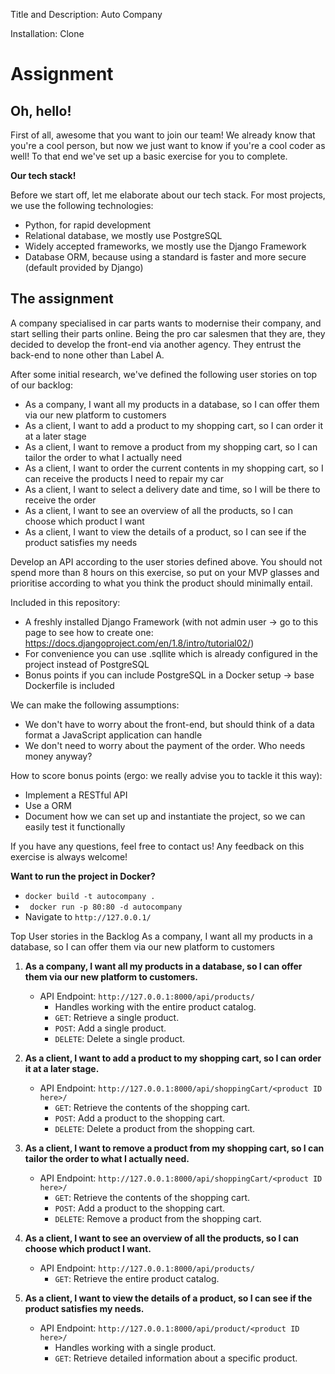 Title and Description: Auto Company

Installation:
Clone

# Assignment

## Oh, hello!

First of all, awesome that you want to join our team! We already know that you're a cool person, but now we just want to know if you're a cool coder as well! To that end we've set up a basic exercise for you to complete.

**Our tech stack!**

Before we start off, let me elaborate about our tech stack. For most projects, we use the following technologies:

- Python, for rapid development
- Relational database, we mostly use PostgreSQL
- Widely accepted frameworks, we mostly use the Django Framework
- Database ORM, because using a standard is faster and more secure (default provided by Django)

## The assignment

A company specialised in car parts wants to modernise their company, and start selling their parts online. Being the pro car salesmen that they are, they decided to develop the front-end via another agency. They entrust the back-end to none other than Label A.

After some initial research, we've defined the following user stories on top of our backlog:

- As a company, I want all my products in a database, so I can offer them via our new platform to customers
- As a client, I want to add a product to my shopping cart, so I can order it at a later stage
- As a client, I want to remove a product from my shopping cart, so I can tailor the order to what I actually need
- As a client, I want to order the current contents in my shopping cart, so I can receive the products I need to repair my car
- As a client, I want to select a delivery date and time, so I will be there to receive the order
- As a client, I want to see an overview of all the products, so I can choose which product I want
- As a client, I want to view the details of a product, so I can see if the product satisfies my needs

Develop an API according to the user stories defined above. You should not spend more than 8 hours on this exercise, so put on your MVP glasses and prioritise according to what you think the product should minimally entail.

Included in this repository:

- A freshly installed Django Framework (with not admin user -> go to this page to see how to create one: https://docs.djangoproject.com/en/1.8/intro/tutorial02/)
- For convenience you can use .sqllite which is already configured in the project instead of PostgreSQL
- Bonus points if you can include PostgreSQL in a Docker setup -> base Dockerfile is included

We can make the following assumptions:

- We don't have to worry about the front-end, but should think of a data format a JavaScript application can handle
- We don't need to worry about the payment of the order. Who needs money anyway?

How to score bonus points (ergo: we really advise you to tackle it this way):

- Implement a RESTful API
- Use a ORM
- Document how we can set up and instantiate the project, so we can easily test it functionally

If you have any questions, feel free to contact us! Any feedback on this exercise is always welcome!

**Want to run the project in Docker?**

- `docker build -t autocompany .`
- ` docker run -p 80:80 -d autocompany`
- Navigate to `http://127.0.0.1/`

Top User stories in the Backlog
As a company, I want all my products in a database, so I can offer them via our new platform to customers

1. **As a company, I want all my products in a database, so I can offer them via our new platform to customers.**

   - API Endpoint: `http://127.0.0.1:8000/api/products/`
     - Handles working with the entire product catalog.
     - `GET`: Retrieve a single product.
     - `POST`: Add a single product.
     - `DELETE`: Delete a single product.

2. **As a client, I want to add a product to my shopping cart, so I can order it at a later stage.**

   - API Endpoint: `http://127.0.0.1:8000/api/shoppingCart/<product ID here>/`
     - `GET`: Retrieve the contents of the shopping cart.
     - `POST`: Add a product to the shopping cart.
     - `DELETE`: Delete a product from the shopping cart.

3. **As a client, I want to remove a product from my shopping cart, so I can tailor the order to what I actually need.**

   - API Endpoint: `http://127.0.0.1:8000/api/shoppingCart/<product ID here>/`
     - `GET`: Retrieve the contents of the shopping cart.
     - `POST`: Add a product to the shopping cart.
     - `DELETE`: Remove a product from the shopping cart.

4. **As a client, I want to see an overview of all the products, so I can choose which product I want.**

   - API Endpoint: `http://127.0.0.1:8000/api/products/`
     - `GET`: Retrieve the entire product catalog.

5. **As a client, I want to view the details of a product, so I can see if the product satisfies my needs.**
   - API Endpoint: `http://127.0.0.1:8000/api/product/<product ID here>/`
     - Handles working with a single product.
     - `GET`: Retrieve detailed information about a specific product.
